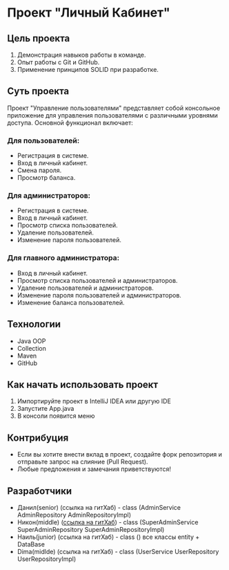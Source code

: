 # Проект "Личный Кабинет"

## Цель проекта
1. Демонстрация навыков работы в команде.
2. Опыт работы с Git и GitHub.
3. Применение принципов SOLID при разработке.

## Суть проекта
Проект "Управление пользователями" представляет собой консольное приложение 
для управления пользователями с различными уровнями доступа. Основной функционал включает:

### Для пользователей:
- Регистрация в системе.
- Вход в личный кабинет.
- Смена пароля.
- Просмотр баланса.

### Для администраторов:
- Регистрация в системе.
- Вход в личный кабинет.
- Просмотр списка пользователей.
- Удаление пользователей.
- Изменение пароля пользователей.

### Для главного администратора:
- Вход в личный кабинет.
- Просмотр списка пользователей и администраторов.
- Удаление пользователей и администраторов.
- Изменение пароля пользователей и администраторов.
- Изменение баланса пользователей.

## Технологии
- Java OOP
- Collection
- Maven
- GitHub

## Как начать использовать проект
1. Импортируйте проект в IntelliJ IDEA или другую IDE
2. Запустите App.java
3. В консоли появится меню


## Контрибуция
- Если вы хотите внести вклад в проект, создайте форк репозитория и отправьте запрос на слияние (Pull Request).
- Любые предложения и замечания приветствуются!

##  Разработчики
- Данил(senior) (ссылка на гитХаб) - class (AdminService AdminRepository AdminRepositoryImpl)
- Никон(middle)  ([ссылка на гитХаб](https://github.com/MrNikaMilon)) - class (SuperAdminService SuperAdminRepository SuperAdminRepositoryImpl)
- Наиль(junior)  (ссылка на гитХаб) - class () все классы entity + DataBase
- Dima(midlde)  (ссылка на гитХаб) - class (UserService UserRepository UserRepositoryImpl)





